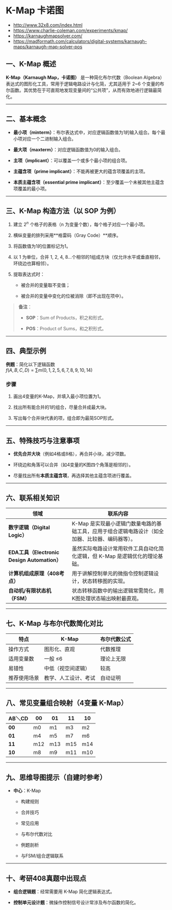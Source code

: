 # K-Map 卡诺图

- http://www.32x8.com/index.html
- https://www.charlie-coleman.com/experiments/kmap/
- https://karnaughmapsolver.com/
- https://madformath.com/calculators/digital-systems/karnaugh-maps/karnaugh-map-solver-pos

## 一、K-Map 概述

**K-Map（Karnaugh Map，卡诺图）** 是一种简化布尔代数（Boolean Algebra）表达式的图形化工具，常用于逻辑电路设计与化简，尤其适用于 2~6 个变量的布尔函数。其优势在于可直观地发现变量间的“公共项”，从而有效地进行逻辑最简化。

---

## 二、基本概念

- **最小项（minterm）**：布尔表达式中，对应逻辑函数值为1的输入组合。每个最小项对应一个二进制输入组合。
    
- **最大项（maxterm）**：对应逻辑函数值为0的输入组合。
    
- **主项（implicant）**：可以覆盖一个或多个最小项的组合项。
    
- **主蕴含项（prime implicant）**：不能再被更大的蕴含项覆盖的主项。
    
- **本质主蕴含项（essential prime implicant）**：至少覆盖一个未被其他主蕴含项覆盖的最小项。
    

---

## 三、K-Map 构造方法（以 SOP 为例）

1. 建立 $2^n$ 个格子的表格（n 为变量个数），每个格子对应一个最小项。
    
2. 横纵变量的排列采用**格雷码（Gray Code）**顺序。
    
3. 将函数值为1的位置标记为1。
    
4. 以 1 为单位，合并 1, 2, 4, 8…个相邻的1组成方块（仅允许水平或垂直相邻，环绕边也算相邻）。
    
5. 提取表达式时：
    
    - 被合并的变量取不变值；
        
    - 被合并的变量中变化的位被消除（即不出现在项中）。
        

> **备注**：
> 
> - **SOP**：Sum of Products，积之和形式。
>     
> - **POS**：Product of Sums，和之积形式。
>     

---

## 四、典型示例

**例题**：简化以下逻辑函数  
$f(A,B,C,D) = \sum m(0,1,2,5,6,7,8,9,10,14)$

### 步骤

1. 画出4变量的K-Map，并填入最小项位置为1。
    
2. 找出所有能合并的1的组合，尽量合并成最大块。
    
3. 写出每个合并块代表的项，组合即为最简SOP形式。
    

---

## 五、特殊技巧与注意事项

- **优先合并大块**（例如4格或8格），再合并小块，减少项数。
    
- 环绕边和角落可以合并（如4变量的K图四个角落是相邻的）。
    
- 尽量找出所有**本质主蕴含项**，再选择其他主蕴含项进行覆盖。
    

---

## 六、联系相关知识

|领域|联系内容|
|---|---|
|**数字逻辑（Digital Logic）**|K-Map 是实现最小逻辑门数量电路的基础工具，应用于组合逻辑电路设计（如全加器、比较器、编码器等）。|
|**EDA工具（Electronic Design Automation）**|虽然实际电路设计常用软件工具自动化简化逻辑，但 K-Map 是逻辑优化的理论基础。|
|**计算机组成原理（408考点）**|用于讲解控制单元的微指令控制逻辑设计，状态转移图的实现。|
|**自动机/有限状态机（FSM）**|状态转移函数中的输出逻辑常需简化，用K图处理状态输出映射最直观。|

---

## 七、K-Map 与布尔代数简化对比

|特点|K-Map|布尔代数公式|
|---|---|---|
|操作方式|图形化、直观|代数推理|
|适用变量数|一般 ≤6|理论上无限|
|易错性|中低（视空间逻辑）|较高|
|推荐使用场景|教学、人工设计、考试|自动证明|

---

## 八、常见变量组合映射（4变量 K-Map）

|AB＼CD|00|01|11|10|
|---|---|---|---|---|
|**00**|m0|m1|m3|m2|
|**01**|m4|m5|m7|m6|
|**11**|m12|m13|m15|m14|
|**10**|m8|m9|m11|m10|

---

## 九、思维导图提示（自建时参考）

- **中心**：K-Map
    
    - 构建规则
        
    - 合并技巧
        
    - 常见应用
        
    - 与布尔代数对比
        
    - 例题剖析
        
    - 与FSM/组合逻辑联系
        

---

## 十、考研408真题中出现点

- **组合逻辑题**：经常需要用 K-Map 简化逻辑表达式。
    
- **控制单元设计题**：微操作控制信号设计常涉及布尔函数的简化。
    